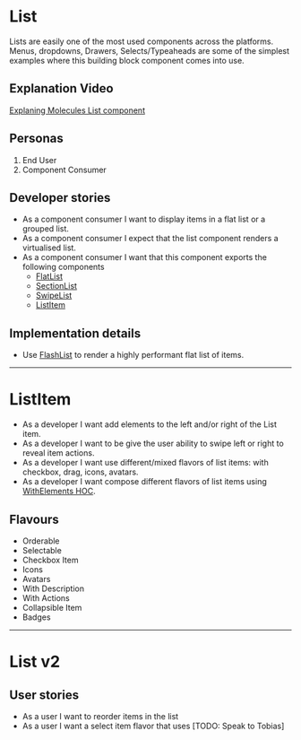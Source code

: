 # List

Lists are easily one of the most used components across the platforms.\
Menus, dropdowns, Drawers, Selects/Typeaheads are some of the simplest examples where this building block component comes into use.

## Explanation Video

[Explaning Molecules List component](https://www.loom.com/share/9ba558d9b9d2498da0434ff78f65a2a3)

## Personas

1. End User
2. Component Consumer

## Developer stories

-   As a component consumer I want to display items in a flat list or a grouped list.
-   As a component consumer I expect that the list component renders a virtualised list.
-   As a component consumer I want that this component exports the following components
    -   [FlatList](./FlatList.md)
    -   [SectionList](./SectionList.md)
    -   [SwipeList](./SwipeList.md)
    -   [ListItem](./ListItem.md)

## Implementation details

-   Use [FlashList](https://shopify.github.io/flash-list/) to render a highly performant flat list of items.

---

# ListItem

-   As a developer I want add elements to the left and/or right of the List item.
-   As a developer I want to be give the user ability to swipe left or right to reveal item actions.
-   As a developer I want use different/mixed flavors of list items: with checkbox, drag, icons, avatars.
-   As a developer I want compose different flavors of list items using [WithElements HOC](./HOC/WithElements.md).

## Flavours

-   Orderable
-   Selectable
-   Checkbox Item
-   Icons
-   Avatars
-   With Description
-   With Actions
-   Collapsible Item
-   Badges

---

# List v2

## User stories

-   As a user I want to reorder items in the list
-   As a user I want a select item flavor that uses [TODO: Speak to Tobias]

